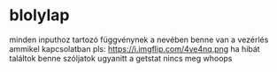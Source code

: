 # blolylap

minden inputhoz tartozó függvénynek a nevében benne van a vezérlés ammikel kapcsolatban
pls: https://i.imgflip.com/4ve4nq.png 
ha hibát találtok benne szóljatok
ugyanitt a getstat nincs meg
whoops

